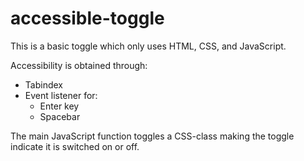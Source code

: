 # accessible-toggle

This is a basic toggle which only uses HTML, CSS, and JavaScript.

Accessibility is obtained through:
- Tabindex
- Event listener for:
    - Enter key
    - Spacebar

The main JavaScript function toggles a CSS-class making the toggle indicate it is switched on or off.


